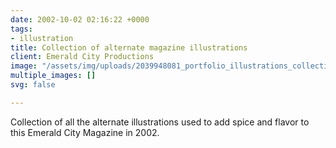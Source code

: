 ```yaml
---
date: 2002-10-02 02:16:22 +0000
tags:
- illustration
title: Collection of alternate magazine illustrations
client: Emerald City Productions
image: "/assets/img/uploads/2039948081_portfolio_illustrations_collection_of_designs_by_a_world_famous_graphic_designer.png"
multiple_images: []
svg: false

---
```

Collection of all the alternate illustrations used to add spice and flavor to this Emerald City Magazine in 2002.